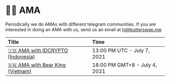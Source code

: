 # 👨‍💻‍ AMA

Periodically we do AMAs with different telegram communities. If you are interested in doing an AMA with us, send us an email at hi@butterswap.me

| Title | Time |
| :--- | :--- |
| [🇮🇩 AMA with IDCRYPTO \(Indonesia\)](ama-with-idcrypto.md) | 13:00 PM UTC - July 7, 2021 |
| [🇻🇳 AMA with Bear King \(Vietnam\)](ama-with-bear-king.md) | 18:00 PM GMT+8 - July 4, 2021 |

